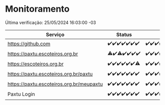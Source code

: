 # Monitoramento

Última verificação: 25/05/2024 16:03:00 -03

|Serviço|Status|Últimas 24h|
|---|---|---|
|https://github.com|<span title="2024-05-18: OK=24">✔️</span><span title="2024-05-19: OK=24">✔️</span><span title="2024-05-20: OK=24">✔️</span><span title="2024-05-21: OK=24">✔️</span><span title="2024-05-22: OK=24">✔️</span><span title="2024-05-23: OK=24">✔️</span><span title="2024-05-24: OK=19">✔️</span>|<span title="24/05/2024 16:04:00 -03 : 200">✔️</span><span title="24/05/2024 17:07:00 -03 : 200">✔️</span><span title="24/05/2024 18:06:00 -03 : 200">✔️</span><span title="24/05/2024 19:07:00 -03 : 200">✔️</span><span title="24/05/2024 20:06:00 -03 : 200">✔️</span><span title="24/05/2024 21:30:00 -03 : 200">✔️</span><span title="24/05/2024 22:44:00 -03 : 200">✔️</span><span title="24/05/2024 23:20:00 -03 : 200">✔️</span><span title="25/05/2024 00:08:00 -03 : 200">✔️</span><span title="25/05/2024 01:08:00 -03 : 200">✔️</span><span title="25/05/2024 02:06:00 -03 : 200">✔️</span><span title="25/05/2024 03:09:00 -03 : 200">✔️</span><span title="25/05/2024 04:04:00 -03 : 200">✔️</span><span title="25/05/2024 05:08:00 -03 : 200">✔️</span><span title="25/05/2024 06:07:00 -03 : 200">✔️</span><span title="25/05/2024 07:07:00 -03 : 200">✔️</span><span title="25/05/2024 08:05:00 -03 : 200">✔️</span><span title="25/05/2024 09:10:00 -03 : 200">✔️</span><span title="25/05/2024 10:06:00 -03 : 200">✔️</span><span title="25/05/2024 11:04:00 -03 : 200">✔️</span><span title="25/05/2024 12:06:00 -03 : 200">✔️</span><span title="25/05/2024 13:07:00 -03 : 200">✔️</span><span title="25/05/2024 14:07:00 -03 : 200">✔️</span><span title="25/05/2024 15:07:00 -03 : 200">✔️</span><span title="25/05/2024 16:03:00 -03 : 200">✔️</span>|
|https://paxtu.escoteiros.org.br|<span title="2024-05-18: OK=23, Falhas=1">⚠️</span><span title="2024-05-19: OK=24">✔️</span><span title="2024-05-20: OK=23, Falhas=1">⚠️</span><span title="2024-05-21: OK=24">✔️</span><span title="2024-05-22: OK=24">✔️</span><span title="2024-05-23: OK=24">✔️</span><span title="2024-05-24: OK=19">✔️</span>|<span title="24/05/2024 16:04:00 -03 : 200">✔️</span><span title="24/05/2024 17:07:00 -03 : 200">✔️</span><span title="24/05/2024 18:06:00 -03 : 200">✔️</span><span title="24/05/2024 19:07:00 -03 : 200">✔️</span><span title="24/05/2024 20:06:00 -03 : 200">✔️</span><span title="24/05/2024 21:30:00 -03 : 200">✔️</span><span title="24/05/2024 22:44:00 -03 : 200">✔️</span><span title="24/05/2024 23:20:00 -03 : 200">✔️</span><span title="25/05/2024 00:08:00 -03 : 200">✔️</span><span title="25/05/2024 01:08:00 -03 : 200">✔️</span><span title="25/05/2024 02:06:00 -03 : 200">✔️</span><span title="25/05/2024 03:09:00 -03 : 200">✔️</span><span title="25/05/2024 04:04:00 -03 : 200">✔️</span><span title="25/05/2024 05:08:00 -03 : 200">✔️</span><span title="25/05/2024 06:07:00 -03 : 200">✔️</span><span title="25/05/2024 07:07:00 -03 : 200">✔️</span><span title="25/05/2024 08:05:00 -03 : 200">✔️</span><span title="25/05/2024 09:10:00 -03 : 200">✔️</span><span title="25/05/2024 10:06:00 -03 : 200">✔️</span><span title="25/05/2024 11:04:00 -03 : 200">✔️</span><span title="25/05/2024 12:06:00 -03 : 0">❌</span><span title="25/05/2024 13:07:00 -03 : 200">✔️</span><span title="25/05/2024 14:07:00 -03 : 200">✔️</span><span title="25/05/2024 15:07:00 -03 : 200">✔️</span><span title="25/05/2024 16:03:00 -03 : 200">✔️</span>|
|https://escoteiros.org.br|<span title="2024-05-18: OK=24">✔️</span><span title="2024-05-19: OK=24">✔️</span><span title="2024-05-20: OK=24">✔️</span><span title="2024-05-21: OK=24">✔️</span><span title="2024-05-22: OK=24">✔️</span><span title="2024-05-23: OK=24">✔️</span><span title="2024-05-24: OK=18, Falhas=1">⚠️</span>|<span title="24/05/2024 16:04:00 -03 : 200">✔️</span><span title="24/05/2024 17:07:00 -03 : 200">✔️</span><span title="24/05/2024 18:06:00 -03 : 200">✔️</span><span title="24/05/2024 19:07:00 -03 : 200">✔️</span><span title="24/05/2024 20:06:00 -03 : 200">✔️</span><span title="24/05/2024 21:30:00 -03 : 200">✔️</span><span title="24/05/2024 22:44:00 -03 : 200">✔️</span><span title="24/05/2024 23:20:00 -03 : 200">✔️</span><span title="25/05/2024 00:08:00 -03 : 200">✔️</span><span title="25/05/2024 01:08:00 -03 : 200">✔️</span><span title="25/05/2024 02:06:00 -03 : 200">✔️</span><span title="25/05/2024 03:09:00 -03 : 200">✔️</span><span title="25/05/2024 04:04:00 -03 : 200">✔️</span><span title="25/05/2024 05:08:00 -03 : 200">✔️</span><span title="25/05/2024 06:07:00 -03 : 200">✔️</span><span title="25/05/2024 07:07:00 -03 : 200">✔️</span><span title="25/05/2024 08:06:00 -03 : 200">✔️</span><span title="25/05/2024 09:10:00 -03 : 200">✔️</span><span title="25/05/2024 10:06:00 -03 : 200">✔️</span><span title="25/05/2024 11:04:00 -03 : 200">✔️</span><span title="25/05/2024 12:06:00 -03 : 200">✔️</span><span title="25/05/2024 13:07:00 -03 : 200">✔️</span><span title="25/05/2024 14:07:00 -03 : 200">✔️</span><span title="25/05/2024 15:07:00 -03 : 200">✔️</span><span title="25/05/2024 16:03:00 -03 : 200">✔️</span>|
|https://paxtu.escoteiros.org.br/paxtu|<span title="2024-05-18: OK=24">✔️</span><span title="2024-05-19: OK=24">✔️</span><span title="2024-05-20: OK=24">✔️</span><span title="2024-05-21: OK=24">✔️</span><span title="2024-05-22: OK=24">✔️</span><span title="2024-05-23: OK=24">✔️</span><span title="2024-05-24: OK=19">✔️</span>|<span title="24/05/2024 16:04:00 -03 : 200">✔️</span><span title="24/05/2024 17:07:00 -03 : 200">✔️</span><span title="24/05/2024 18:06:00 -03 : 200">✔️</span><span title="24/05/2024 19:07:00 -03 : 200">✔️</span><span title="24/05/2024 20:06:00 -03 : 200">✔️</span><span title="24/05/2024 21:30:00 -03 : 200">✔️</span><span title="24/05/2024 22:44:00 -03 : 200">✔️</span><span title="24/05/2024 23:20:00 -03 : 200">✔️</span><span title="25/05/2024 00:08:00 -03 : 200">✔️</span><span title="25/05/2024 01:08:00 -03 : 200">✔️</span><span title="25/05/2024 02:06:00 -03 : 200">✔️</span><span title="25/05/2024 03:09:00 -03 : 200">✔️</span><span title="25/05/2024 04:04:00 -03 : 200">✔️</span><span title="25/05/2024 05:08:00 -03 : 200">✔️</span><span title="25/05/2024 06:07:00 -03 : 200">✔️</span><span title="25/05/2024 07:07:00 -03 : 200">✔️</span><span title="25/05/2024 08:06:00 -03 : 200">✔️</span><span title="25/05/2024 09:10:00 -03 : 200">✔️</span><span title="25/05/2024 10:06:00 -03 : 200">✔️</span><span title="25/05/2024 11:04:00 -03 : 200">✔️</span><span title="25/05/2024 12:06:00 -03 : 0">❌</span><span title="25/05/2024 13:07:00 -03 : 200">✔️</span><span title="25/05/2024 14:07:00 -03 : 200">✔️</span><span title="25/05/2024 15:07:00 -03 : 200">✔️</span><span title="25/05/2024 16:03:00 -03 : 200">✔️</span>|
|https://paxtu.escoteiros.org.br/meupaxtu|<span title="2024-05-18: OK=24">✔️</span><span title="2024-05-19: OK=24">✔️</span><span title="2024-05-20: OK=24">✔️</span><span title="2024-05-21: OK=24">✔️</span><span title="2024-05-22: OK=24">✔️</span><span title="2024-05-23: OK=24">✔️</span><span title="2024-05-24: OK=19">✔️</span>|<span title="24/05/2024 16:04:00 -03 : 200">✔️</span><span title="24/05/2024 17:07:00 -03 : 200">✔️</span><span title="24/05/2024 18:06:00 -03 : 200">✔️</span><span title="24/05/2024 19:07:00 -03 : 200">✔️</span><span title="24/05/2024 20:06:00 -03 : 200">✔️</span><span title="24/05/2024 21:30:00 -03 : 200">✔️</span><span title="24/05/2024 22:44:00 -03 : 200">✔️</span><span title="24/05/2024 23:20:00 -03 : 200">✔️</span><span title="25/05/2024 00:08:00 -03 : 200">✔️</span><span title="25/05/2024 01:08:00 -03 : 200">✔️</span><span title="25/05/2024 02:06:00 -03 : 200">✔️</span><span title="25/05/2024 03:09:00 -03 : 200">✔️</span><span title="25/05/2024 04:04:00 -03 : 200">✔️</span><span title="25/05/2024 05:08:00 -03 : 200">✔️</span><span title="25/05/2024 06:07:00 -03 : 200">✔️</span><span title="25/05/2024 07:07:00 -03 : 200">✔️</span><span title="25/05/2024 08:06:00 -03 : 200">✔️</span><span title="25/05/2024 09:10:00 -03 : 200">✔️</span><span title="25/05/2024 10:06:00 -03 : 200">✔️</span><span title="25/05/2024 11:04:00 -03 : 200">✔️</span><span title="25/05/2024 12:06:00 -03 : 200">✔️</span><span title="25/05/2024 13:07:00 -03 : 200">✔️</span><span title="25/05/2024 14:07:00 -03 : 200">✔️</span><span title="25/05/2024 15:07:00 -03 : 200">✔️</span><span title="25/05/2024 16:03:00 -03 : 200">✔️</span>|
|Paxtu Login|<span title="2024-05-18: OK=24">✔️</span><span title="2024-05-19: OK=24">✔️</span><span title="2024-05-20: OK=24">✔️</span><span title="2024-05-21: OK=24">✔️</span><span title="2024-05-22: OK=24">✔️</span><span title="2024-05-23: OK=24">✔️</span><span title="2024-05-24: OK=19">✔️</span>|<span title="24/05/2024 16:04:00 -03 : 200">✔️</span><span title="24/05/2024 17:07:00 -03 : 200">✔️</span><span title="24/05/2024 18:06:00 -03 : 200">✔️</span><span title="24/05/2024 19:07:00 -03 : 200">✔️</span><span title="24/05/2024 20:06:00 -03 : 200">✔️</span><span title="24/05/2024 21:30:00 -03 : 200">✔️</span><span title="24/05/2024 22:44:00 -03 : 200">✔️</span><span title="24/05/2024 23:20:00 -03 : 200">✔️</span><span title="25/05/2024 00:08:00 -03 : 200">✔️</span><span title="25/05/2024 01:08:00 -03 : 200">✔️</span><span title="25/05/2024 02:06:00 -03 : 200">✔️</span><span title="25/05/2024 03:09:00 -03 : 200">✔️</span><span title="25/05/2024 04:04:00 -03 : 200">✔️</span><span title="25/05/2024 05:08:00 -03 : 200">✔️</span><span title="25/05/2024 06:07:00 -03 : 200">✔️</span><span title="25/05/2024 07:07:00 -03 : 200">✔️</span><span title="25/05/2024 08:06:00 -03 : 200">✔️</span><span title="25/05/2024 09:10:00 -03 : 200">✔️</span><span title="25/05/2024 10:06:00 -03 : 200">✔️</span><span title="25/05/2024 11:04:00 -03 : 200">✔️</span><span title="25/05/2024 12:06:00 -03 : 200">✔️</span><span title="25/05/2024 13:07:00 -03 : 200">✔️</span><span title="25/05/2024 14:07:00 -03 : 200">✔️</span><span title="25/05/2024 15:07:00 -03 : 200">✔️</span><span title="25/05/2024 16:03:00 -03 : 200">✔️</span>|
